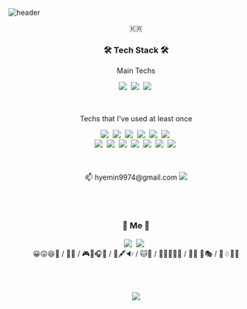 ![header](https://capsule-render.vercel.app/api?type=waving&color=gradient&height=230&section=header&text=HyeminShin&fontSize=70&animation=twinkling&fontAlignY=40)

<p align="center">🇰🇷</p>

<h3 align="center">🛠 Tech Stack 🛠</h3>

<p align="center"> Main Techs </p>
<p align="center">
  <img src="https://img.shields.io/badge/Python-3766AB?style=flat-square&logo=Python&logoColor=white"/></a>&nbsp 
  <img src="https://img.shields.io/badge/Django-092E20?style=flat-square&logo=Django&logoColor=white"/></a>&nbsp 
  <img src="https://img.shields.io/badge/PostgreSQL-336791?style=flat-square&logo=Postgresql&logoColor=white"/></a>&nbsp
</p>
<br>

<p align="center"> Techs that I've used at least once </p>

<p align="center">
  <img src="https://img.shields.io/badge/Python-3766AB?style=flat-square&logo=Python&logoColor=white"/></a>&nbsp 
  <img src="https://img.shields.io/badge/Java-007396?style=flat-square&logo=Java&logoColor=white"/></a>&nbsp 
  <img src="https://img.shields.io/badge/C++-00599C?style=flat-square&logo=C%2B%2B&logoColor=white"/></a>&nbsp 
  <img src="https://img.shields.io/badge/C-A8B9CC?style=flat-square&logo=C&logoColor=white"/></a>&nbsp 
  <img src="https://img.shields.io/badge/Javascript-ffb13b?style=flat-square&logo=javascript&logoColor=white"/></a>&nbsp 
  <img src="https://img.shields.io/badge/css-1572B6?style=flat-square&logo=css3&logoColor=white"/></a>&nbsp 
  <br>
  <img src="https://img.shields.io/badge/Django-092E20?style=flat-square&logo=Django&logoColor=white"/></a>&nbsp 
  <img src="https://img.shields.io/badge/PostgreSQL-336791?style=flat-square&logo=Postgresql&logoColor=white"/></a>&nbsp 
  <img src="https://img.shields.io/badge/Mysql-E6B91E?style=flat-square&logo=MySql&logoColor=white"/></a>&nbsp 
  <img src="https://img.shields.io/badge/aws-333664?style=flat-square&logo=amazon-aws&logoColor=white"/></a>&nbsp 
  <img src="https://img.shields.io/badge/Node.js-339933?style=flat-square&logo=Node-dot-js&logoColor=white"/></a>&nbsp 
  <img src="https://img.shields.io/badge/React-61DAFB?style=flat-square&logo=React&logoColor=white"/></a>&nbsp 
  <img src="https://img.shields.io/badge/R-276DC3?style=flat-square&logo=R&logoColor=white"/></a>&nbsp 
</p>

<br>
<p align="center"> 📫 hyemin9974@gmail.com <a href="mailto:hyemin9974@gmail.com"><img src="https://img.shields.io/badge/Gmail-d14836?style=flat-square&logo=Gmail&logoColor=white&link=hyemin9974@gmail.com"/></a> </p>

<br><br>
<h3 align="center"> 🍋  Me 🍋 </h3>
<p align="center">
  <a href="https://www.instagram.com//h_ye_mi_naa/"><img src="https://img.shields.io/badge/Instagram-E4405F?style=flat-square&logo=Instagram&logoColor=white&link=https://www.instagram.com/h_ye_mi_naa/"/></a>&nbsp
  <a href="mailto:mini9974@naver.com"><img src="https://img.shields.io/badge/Naver-03C75A?style=flat-square&logo=Naver&logoColor=white&link=mini9974@naver.com"/></a>
  <!--a href="https://velog.io/@notyet"><img src="https://img.shields.io/badge/Tech%20Blog-11B48A?style=flat-square&logo=Vimeo&logoColor=white&link=https://velog.io/@notyet"/></a-->&nbsp
  <br>
  😀😛😆🤩 / 👩‍💻 / 🎮🎲🎧🎥 / 📖🖋🔉 / 🐱🐾 / 🥐🥨🍻🍷🍾 / 👻🤖 🎢🎭 / 🍂☃🌠🌊
</p>
<br>
<br>

<p align="center">
  <a href="https://hits.seeyoufarm.com"><img src="https://hits.seeyoufarm.com/api/count/incr/badge.svg?url=https%3A%2F%2Fgithub.com%2Fwookyoungkim&count_bg=%23ED6DA3&title_bg=%2386757E&icon=github.svg&icon_color=%23E1DEDE&title=hits&edge_flat=false"/></a>
</p>
